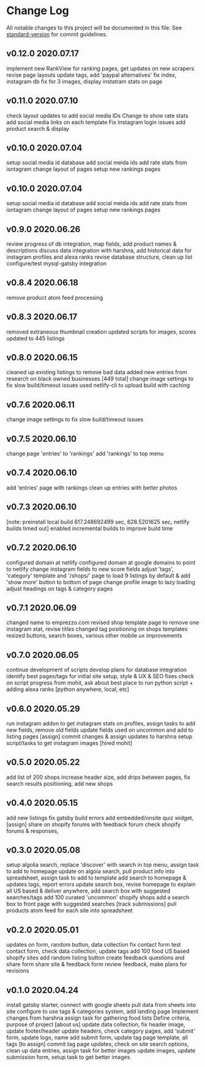 # Change Log
All notable changes to this project will be documented in this file. See [standard-version](https://github.com/conventional-changelog/standard-version) for commit guidelines.




## v0.12.0 2020.07.17
implement new RankView for ranking pages, get updates on new scrapers
revise page layouts
update tags, add 'paypal alternatives'
fix index, instagram db fix for 3 images, display instatram stats on page

## v0.11.0 2020.07.10
check layout updates to add social media IDs
Change to show rate stats
add social media links on each template
Fix Instagram login issues
add product search & display

## v0.10.0 2020.07.04
setup social media id database
add social meida ids
add rate stats from isntagram
change layout of pages
setup new rankings pages

## v0.10.0 2020.07.04
setup social media id database
add social meida ids
add rate stats from isntagram
change layout of pages
setup new rankings pages


## v0.9.0 2020.06.26
review progress of db integration, map fields, add product names & descriptions
discuss data integration with harshna, add historical data for instagram profiles and alexa ranks
revise database structure, clean up list
configure/test mysql-gatsby integration


## v0.8.4 2020.06.18
remove product atom feed processing


## v0.8.3 2020.06.17
removed extraneous thumbnail creation
updated scripts for images, scores
updated to 445 listings

## v0.8.0 2020.06.15
cleaned up existing listings to remove bad data
added new entries from research on black owned businesses [449 total]
change image settings to fix slow build/timeout issues
used netlify-cli to upload build with caching

## v0.7.6 2020.06.11
change image settings to fix slow build/timeout issues

## v0.7.5 2020.06.10
change page 'entries' to 'rankings'
add 'rankings' to top menu

## v0.7.4 2020.06.10
add 'entries' page with rankings
clean up entries with better photos

## v0.7.3 2020.06.10
[note: preinstall local build 617.248692499 sec,  628.5201625 sec, netlify builds timed out]
enabled incremental builds to improve build time

## v0.7.2 2020.06.10
configured domain at netlify
configured domain at google domains to point to netlify
change instagram fields to new score fields
adjust 'tags', 'category' template and '/shops/' page to load 9 listings by default & add 'show more' button to bottom of page
change profile image to lazy loading
adjust headings on tags & category pages

## v0.7.1 2020.06.09
changed name to emprezzo.com
revised shop template page to remove one instagram stat, revise titles
changed tag positioning on shops templates
resized buttons, search boxes, various other mobile ux improvements

## v0.7.0 2020.06.05
continue development of scripts
develop plans for database integration
identify best pages/tags for initial site setup, style & UX & SEO fixes
check on script progress from mohit, ask about best place to run python script + adding alexa ranks [python anywhere, local, etc]

## v0.6.0 2020.05.29
run instagram addon to get instagram stats on profiles, assign tasks to add new fields, remove old fields
update fields used on uncommon and add to listing pages [assign]
commit changes & assign updates to harshna
setup script/tasks to get instagram images [hired mohit]

## v0.5.0 2020.05.22
add list of 200 shops
increase header size, add drips between pages, fix search results positioning, add new shops

## v0.4.0 2020.05.15
add new listings
fix gatsby build errors
add embedded/onsite quiz widget,  [assign]
share on shopify forums with feedback forum
check shopify forums & responses,

## v0.3.0 2020.05.08
setup algolia search, replace 'discover' with search in top menu, assign task to add to homepage
update on algoia search, pull product info into spreadsheet, assign task to add to template
add search to homepage & updates tags, report errors
update search box, revise homepage to explain all US based & deliver anywhere, add search box with suggested searches/tags
add 100 curated 'uncommon' shopify shops
add a search box to front page with suggested searches [track submissions]
pull products atom feed for each site into spreadsheet

## v0.2.0 2020.05.01
updates on form, random button, data collection
fix contact form
test contact form, check data collection, update tags
add 100 food US based shopify sites
add random listing button
create feedback questions and share form
share site & feedback form
review feedback, make plans for revisions

## v0.1.0 2020.04.24
install gatsby starter, connect with google sheets
pull data from sheets into site
configure to use tags & categories system, add landing page
Implement changes from harshna
assign task for gathering food lists
Define criteria, purpose of project [about us]
update data collection, fix header image, update footer/header
update headers, check category pages, add 'submit' form, update logo, name
add submit form, update tag page template, all tags [to assign]
commit tag page updates, check on site search options, clean up data entries, assign task for better images
update images, update submission form, setup task to get better images
